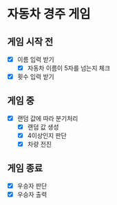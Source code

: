 # 자동차 경주 게임

## 게임 시작 전
- [x] 이름 입력 받기
  - [x] 자동차 이름이 5자를 넘는지 체크
- [x] 횟수 입력 받기

## 게임 중
- [x] 랜덤 값에 따라 분기처리
  - [x] 랜덤 값 생성
  - [x] 4이상인지 판단
  - [x] 차량 전진

## 게임 종료

- [x] 우승자 판단
- [x] 우승자 출력